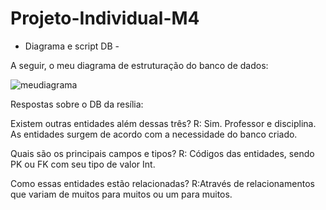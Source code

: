 # Projeto-Individual-M4
- Diagrama e script DB -

A seguir, o meu diagrama de estruturação do banco de dados:

![meudiagrama](https://user-images.githubusercontent.com/114241947/215488425-bdc95f57-03a3-4e49-a9e4-af57ae3f01ae.png)

Respostas sobre o DB da resília:

Existem outras entidades além dessas três?
R: Sim. Professor e disciplina. As entidades surgem de acordo com a necessidade do banco criado.

Quais são os principais campos e tipos?
R: Códigos das entidades, sendo PK ou FK com seu tipo de valor Int.

Como essas entidades estão relacionadas?
R:Através de relacionamentos que variam de muitos para muitos ou um para muitos.
